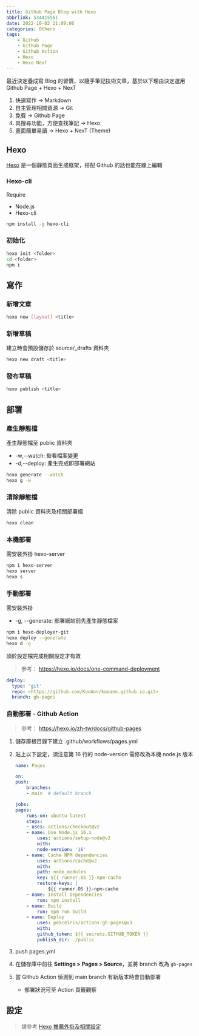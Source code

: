 ```yaml
---
title: Github Page Blog with Hexo
abbrlink: 534415561
date: 2022-10-02 21:09:06
categories: Others
tags: 
    - Github
    - Github Page
    - Github Action
    - Hexo
    - Hexo NexT
---
```


最近決定養成寫 Blog 的習慣，以隨手筆記技術文章，基於以下理由決定選用 Github Page + Hexo + NexT

1. 快速寫作 -> Markdown
2. 自主管理相關資源 -> Git
3. 免費 -> Github Page
4. 具搜尋功能，方便查找筆記 -> Hexo
5. 畫面簡單易讀 -> Hexo + NexT (Theme)

<!-- more -->

## Hexo

[Hexo](https://hexo.io/zh-tw/) 是一個靜態頁面生成框架，搭配 Github 的話也能在線上編輯

### Hexo-cli

Require

* Node.js
* Hexo-cli

``` sh
npm install -g hexo-cli
```

### 初始化

``` sh
hexo init <folder>
cd <folder>
npm i
```

## 寫作

### 新增文章

``` sh
hexo new [layout] <title>
```

### 新增草稿

建立時會預設儲存於 source/_drafts 資料夾

``` sh
hexo new draft <title>
```

### 發布草稿

``` sh
hexo publish <title>
```

## 部署

### 產生靜態檔

產生靜態檔至 public 資料夾

* -w,--watch: 監看檔案變更
* -d,--deploy: 產生完成即部署網站

``` sh
hexo generate --watch
hexo g -w
```

### 清除靜態檔

清除 public 資料夾及相關部署檔

``` sh
hexo clean
```

### 本機部署

需安裝外掛 hexo-server

``` sh
npm i hexo-server
hexo server
hexo s
```

### 手動部署

需安裝外掛

* -g, --generate: 部署網站前先產生靜態檔案

``` sh
npm i hexo-deployer-git
hexo deploy --generate
hexo d -g
```

須於設定檔完成相關設定才有效
> 參考： <https://hexo.io/docs/one-command-deployment>

``` yml
deploy:
  type: 'git'
  repo: <https://github.com/KuoAnn/kuoann.github.io.git>
  branch: gh-pages
```

### 自動部署 - Github Action

> 參考： <https://hexo.io/zh-tw/docs/github-pages>

1. 儲存庫根目錄下建立 .github/workflows/pages.yml
2. 貼上以下設定，須注意第 16 行的 node-version 需修改為本機 node.js 版本

    ``` yml
    name: Pages

    on:
    push:
        branches:
        - main  # default branch

    jobs:
    pages:
        runs-on: ubuntu-latest
        steps:
        - uses: actions/checkout@v2
        - name: Use Node.js 16.x
            uses: actions/setup-node@v2
            with:
            node-version: '16'
        - name: Cache NPM dependencies
            uses: actions/cache@v2
            with:
            path: node_modules
            key: ${{ runner.OS }}-npm-cache
            restore-keys: |
                ${{ runner.OS }}-npm-cache
        - name: Install Dependencies
            run: npm install
        - name: Build
            run: npm run build
        - name: Deploy
            uses: peaceiris/actions-gh-pages@v3
            with:
            github_token: ${{ secrets.GITHUB_TOKEN }}
            publish_dir: ./public
    ```

3. push pages.yml
4. 在儲存庫中前往 **Settings > Pages > Source**，並將 branch 改為 `gh-pages`
5. 當 Github Action 偵測到 main branch 有新版本時會自動部署

   * 部署狀況可至 Action 頁籤觀察

## 設定

> 請參考 [Hexo 推薦外掛及相關設定](/posts/587752702)
